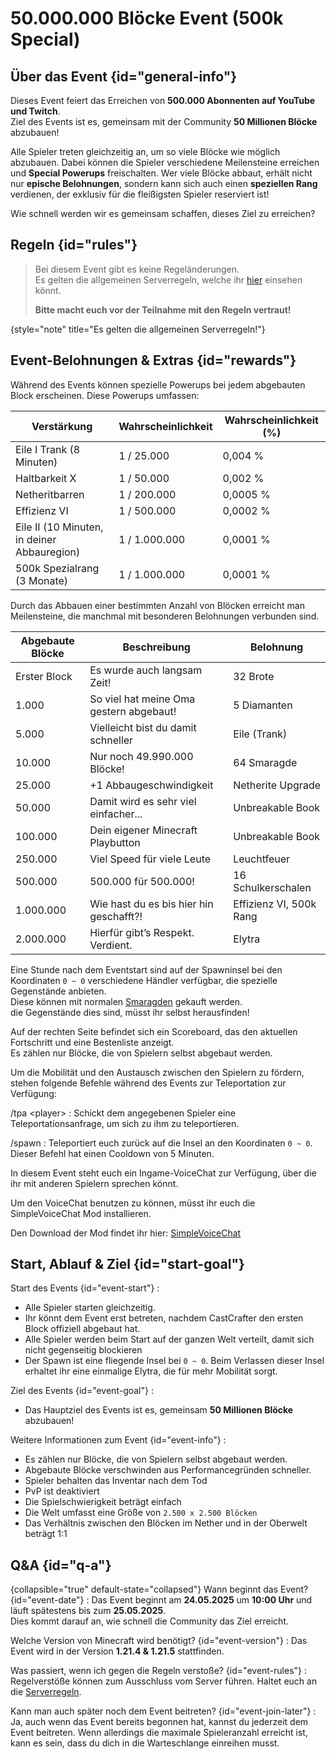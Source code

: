 <primary-label ref="event-upcoming"/>
<secondary-label ref="500k-block-event-mc-version"/>
<secondary-label ref="500k-block-event-date"/>

# 50.000.000 Blöcke Event (500k Special)

## Über das Event {id="general-info"}

Dieses Event feiert das Erreichen von **500.000 Abonnenten auf YouTube und Twitch**. \
Ziel des Events ist es, gemeinsam mit der Community **50 Millionen Blöcke** abzubauen!

Alle Spieler treten gleichzeitig an, um so viele Blöcke wie möglich abzubauen.
Dabei können die Spieler verschiedene Meilensteine erreichen und **Special Powerups** freischalten.
Wer viele Blöcke abbaut, erhält nicht nur **epische Belohnungen**, sondern kann sich auch einen **speziellen Rang** verdienen,
der exklusiv für die fleißigsten Spieler reserviert ist!

Wie schnell werden wir es gemeinsam schaffen, dieses Ziel zu erreichen?

## Regeln {id="rules"}

> Bei diesem Event gibt es keine Regeländerungen. \
> Es gelten die allgemeinen Serverregeln, welche ihr [hier](rules.md) einsehen k&ouml;nnt.
>
> **Bitte macht euch vor der Teilnahme mit den Regeln vertraut!**
>
{style="note" title="Es gelten die allgemeinen Serverregeln!"}

## Event-Belohnungen & Extras {id="rewards"}
<tabs>
<tab title="Special Powerups" id="powerups">

Während des Events können spezielle Powerups bei jedem abgebauten Block erscheinen. Diese Powerups umfassen:

| Verstärkung                                 | Wahrscheinlichkeit | Wahrscheinlichkeit (%) |
|---------------------------------------------|--------------------|------------------------|
| Eile I Trank (8 Minuten)                    | 1 / 25.000         | 0,004 %                |
| Haltbarkeit X                               | 1 / 50.000         | 0,002 %                |
| Netheritbarren                              | 1 / 200.000        | 0,0005 %               |
| Effizienz VI                                | 1 / 500.000        | 0,0002 %               |
| Eile II (10 Minuten, in deiner Abbauregion) | 1 / 1.000.000      | 0,0001 %               |
| 500k Spezialrang (3 Monate)                 | 1 / 1.000.000      | 0,0001 %               |


</tab>
<tab title="Meilensteine" id="advancements">

Durch das Abbauen einer bestimmten Anzahl von Blöcken erreicht man Meilensteine, die manchmal mit besonderen Belohnungen verbunden sind.

| Abgebaute Blöcke | Beschreibung                            | Belohnung               |
|------------------|-----------------------------------------|-------------------------|
| Erster Block     | Es wurde auch langsam Zeit!             | 32 Brote                |
| 1.000            | So viel hat meine Oma gestern abgebaut! | 5 Diamanten             |
| 5.000            | Vielleicht bist du damit schneller      | Eile (Trank)            |
| 10.000           | Nur noch 49.990.000 Blöcke!             | 64 Smaragde             |
| 25.000           | +1 Abbaugeschwindigkeit                 | Netherite Upgrade       |
| 50.000           | Damit wird es sehr viel einfacher...    | Unbreakable Book        |
| 100.000          | Dein eigener Minecraft Playbutton       | Unbreakable Book        |
| 250.000          | Viel Speed für viele Leute              | Leuchtfeuer             |
| 500.000          | 500.000 für 500.000!                    | 16 Schulkerschalen      |
| 1.000.000        | Wie hast du es bis hier hin geschafft?! | Effizienz VI, 500k Rang |
| 2.000.000        | Hierfür gibt’s Respekt. Verdient.	      | Elytra                  |


</tab>
<tab title="Villager Shops" id="villagers">

Eine Stunde nach dem Eventstart sind auf der Spawninsel bei den Koordinaten `0 ~ 0` verschiedene Händler verfügbar, die spezielle Gegenstände anbieten. \
Diese können mit normalen [Smaragden](https://de.minecraft.wiki/w/Smaragd) gekauft werden. \
die Gegenstände dies sind, müsst ihr selbst herausfinden!

</tab>

<tab title="Punktestand &amp; Highscore" id="highscore">

Auf der rechten Seite befindet sich ein Scoreboard, das den aktuellen Fortschritt und eine Bestenliste anzeigt. \
Es zählen nur Blöcke, die von Spielern selbst abgebaut werden.

</tab>
<tab title="Teleportation" id="teleportation">

Um die Mobilität und den Austausch zwischen den Spielern zu fördern, stehen folgende Befehle während des Events zur Teleportation zur Verfügung:

/tpa &lt;player&gt;
: Schickt dem angegebenen Spieler eine Teleportationsanfrage, um sich zu ihm zu teleportieren.

/spawn
: Teleportiert euch zurück auf die Insel an den Koordinaten `0 ~ 0`.
Dieser Befehl hat einen Cooldown von 5 Minuten.

</tab>
<tab title="VoiceChat" id="voice-chat">

In diesem Event steht euch ein Ingame-VoiceChat zur Verfügung, über die ihr mit anderen Spielern sprechen könnt.

Um den VoiceChat benutzen zu können, müsst ihr euch die SimpleVoiceChat Mod installieren.

Den Download der Mod findet ihr hier: [SimpleVoiceChat](https://modrinth.com/plugin/simple-voice-chat)

</tab>
</tabs>

## Start, Ablauf & Ziel {id="start-goal"}
Start des Events {id="event-start"}
:
- Alle Spieler starten gleichzeitig.
- Ihr könnt dem Event erst betreten, nachdem CastCrafter den ersten Block offiziell abgebaut hat.
- Alle Spieler werden beim Start auf der ganzen Welt verteilt, damit sich nicht gegenseitig blockieren
- Der Spawn ist eine fliegende Insel bei `0 ~ 0`. Beim Verlassen dieser Insel erhaltet ihr eine einmalige Elytra, die für mehr Mobilität sorgt.
 
Ziel des Events {id="event-goal"}
: 
- Das Hauptziel des Events ist es, gemeinsam **50 Millionen Blöcke** abzubauen!

Weitere Informationen zum Event {id="event-info"}
: 
- Es zählen nur Blöcke, die von Spielern selbst abgebaut werden.
- Abgebaute Blöcke verschwinden aus Performancegründen schneller.
- Spieler behalten das Inventar nach dem Tod
- PvP ist deaktiviert
- Die Spielschwierigkeit beträgt einfach
- Die Welt umfasst eine Größe von `2.500 x 2.500 Blöcken`
- Das Verhältnis zwischen den Blöcken im Nether und in der Oberwelt beträgt 1:1


## Q&A {id="q-a"}

{collapsible="true" default-state="collapsed"}
Wann beginnt das Event? {id="event-date"}
: Das Event beginnt am **24.05.2025** um **10:00 Uhr** und läuft spätestens bis zum **25.05.2025**. \
Dies kommt darauf an, wie schnell die Community das Ziel erreicht.

Welche Version von Minecraft wird benötigt? {id="event-version"}
: Das Event wird in der Version **1.21.4 & 1.21.5** stattfinden.

Was passiert, wenn ich gegen die Regeln verstoße? {id="event-rules"}
: Regelverstöße können zum Ausschluss vom Server führen. Haltet euch an die [Serverregeln](rules.md).

Kann man auch später noch dem Event beitreten? {id="event-join-later"}
: Ja, auch wenn das Event bereits begonnen hat, kannst du jederzeit dem Event beitreten. Wenn allerdings die maximale
Spieleranzahl erreicht ist, kann es sein, dass du dich in die Warteschlange einreihen musst.